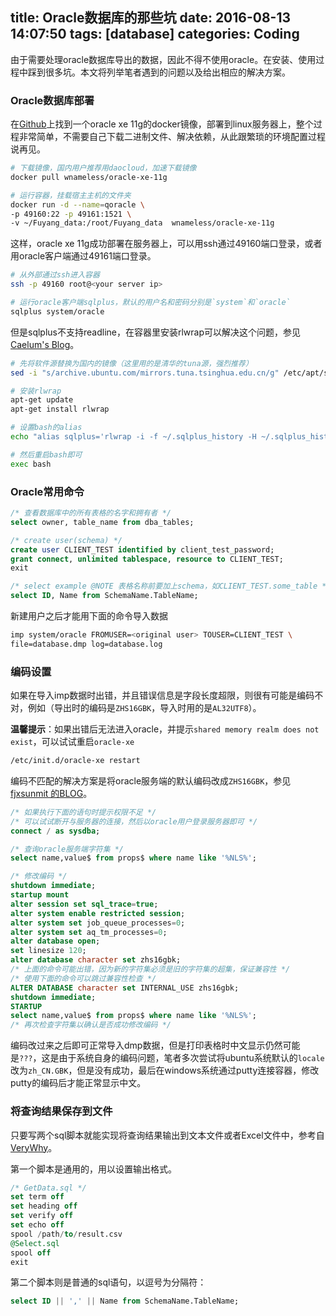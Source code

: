 title: Oracle数据库的那些坑
date: 2016-08-13 14:07:50
tags: [database]
categories: Coding
---
由于需要处理oracle数据库导出的数据，因此不得不使用oracle。在安装、使用过程中踩到很多坑。本文将列举笔者遇到的问题以及给出相应的解决方案。

### Oracle数据库部署
在[Github](https://github.com/wnameless/docker-oracle-xe-11g)上找到一个oracle xe 11g的docker镜像，部署到linux服务器上，整个过程非常简单，不需要自己下载二进制文件、解决依赖，从此跟繁琐的环境配置过程说再见。
``` bash
# 下载镜像，国内用户推荐用daocloud，加速下载镜像
docker pull wnameless/oracle-xe-11g    

# 运行容器，挂载宿主主机的文件夹
docker run -d --name=qoracle \
-p 49160:22 -p 49161:1521 \
-v ~/Fuyang_data:/root/Fuyang_data  wnameless/oracle-xe-11g
```

这样，oracle xe 11g成功部署在服务器上，可以用ssh通过49160端口登录，或者用oracle客户端通过49161端口登录。
``` bash
# 从外部通过ssh进入容器
ssh -p 49160 root@<your server ip>

# 运行oracle客户端sqlplus，默认的用户名和密码分别是`system`和`oracle`
sqlplus system/oracle
```
<!--more-->
但是sqlplus不支持readline，在容器里安装rlwrap可以解决这个问题，参见[Caelum's Blog](http://blog.cachemiss.com/articles/Using%20readline%20with%20Oracle%20SQL*Plus.pod)。
``` bash
# 先将软件源替换为国内的镜像（这里用的是清华的tuna源，强烈推荐）
sed -i "s/archive.ubuntu.com/mirrors.tuna.tsinghua.edu.cn/g" /etc/apt/sources.list

# 安装rlwrap
apt-get update
apt-get install rlwrap

# 设置bash的alias
echo "alias sqlplus='rlwrap -i -f ~/.sqlplus_history -H ~/.sqlplus_history -s 30000 sqlplus'" >> ~/.bashrc

# 然后重启bash即可
exec bash
```

### Oracle常用命令
``` sql
/* 查看数据库中的所有表格的名字和拥有者 */
select owner, table_name from dba_tables;

/* create user(schema) */
create user CLIENT_TEST identified by client_test_password;
grant connect, unlimited tablespace, resource to CLIENT_TEST;
exit

/* select example @NOTE 表格名称前要加上schema，如CLIENT_TEST.some_table */
select ID, Name from SchemaName.TableName;
```
新建用户之后才能用下面的命令导入数据
``` bash
imp system/oracle FROMUSER=<original user> TOUSER=CLIENT_TEST \
file=database.dmp log=database.log
```

### 编码设置
如果在导入imp数据时出错，并且错误信息是字段长度超限，则很有可能是编码不对，例如（导出时的编码是`ZHS16GBK`，导入时用的是`AL32UTF8`）。

**温馨提示**：如果出错后无法进入oracle，并提示`shared memory realm does not exist`，可以试试重启`oracle-xe`
``` bash
/etc/init.d/oracle-xe restart
```

编码不匹配的解决方案是将oracle服务端的默认编码改成`ZHS16GBK`，参见[fjxsunmit 的BLOG](http://fjxsunmit.blog.51cto.com/326634/600767)。
``` sql
/* 如果执行下面的语句时提示权限不足 */
/* 可以试试断开与服务器的连接，然后以oracle用户登录服务器即可 */
connect / as sysdba;

/* 查询oracle服务端字符集 */
select name,value$ from props$ where name like '%NLS%';

/* 修改编码 */
shutdown immediate;
startup mount
alter session set sql_trace=true;
alter system enable restricted session;
alter system set job_queue_processes=0;
alter system set aq_tm_processes=0;
alter database open;
set linesize 120;
alter database character set zhs16gbk;
/* 上面的命令可能出错，因为新的字符集必须是旧的字符集的超集，保证兼容性 */
/* 使用下面的命令可以跳过兼容性检查 */
ALTER DATABASE character set INTERNAL_USE zhs16gbk;
shutdown immediate;
STARTUP
select name,value$ from props$ where name like '%NLS%';
/* 再次检查字符集以确认是否成功修改编码 */

```

编码改过来之后即可正常导入dmp数据，但是打印表格时中文显示仍然可能是`???`，这是由于系统自身的编码问题，笔者多次尝试将ubuntu系统默认的`locale`改为`zh_CN.GBK`，但是没有成功，最后在windows系统通过putty连接容器，修改putty的编码后才能正常显示中文。

### 将查询结果保存到文件
只要写两个sql脚本就能实现将查询结果输出到文本文件或者Excel文件中，参考自[VeryWhy](http://verywhy.com/7097/oracle-sqlplus%E6%9F%A5%E8%AF%A2%E7%BB%93%E6%9E%9C%E8%BE%93%E5%87%BA%E5%88%B0%E6%96%87%E6%9C%AC%E6%96%87%E4%BB%B6%E6%88%96excel%E6%96%87%E4%BB%B6%E4%B8%AD%E7%9A%84%E6%96%B9%E6%B3%95)。

第一个脚本是通用的，用以设置输出格式。

``` sql
/* GetData.sql */
set term off
set heading off
set verify off
set echo off
spool /path/to/result.csv
@Select.sql
spool off
exit
```

第二个脚本则是普通的sql语句，以逗号为分隔符：
``` sql
select ID || ',' || Name from SchemaName.TableName;
```
